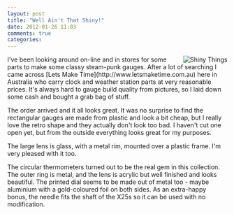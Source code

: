 ```yaml
---
layout: post
title: "Well Ain't That Shiny!"
date: 2012-01-26 11:03
comments: true
categories: 
---
```

<img src="/resources/shiny_things.jpg" alt="Shiny Things" align="right"/>
I've been looking around on-line and in stores for some parts to 
make some classy steam-punk gauges.
After a lot of searching I came 
across [Lets Make Time](http://www.letsmaketime.com.au)
here in Australia who carry clock and weather station
parts at very reasonable prices.
It's always hard to gauge build quality from pictures, so I laid 
down some cash and bought a grab bag of stuff.

The order arrived and it all looks great.
It was no surprise to find the rectangular gauges are made from
plastic and look a bit cheap, but I really love the retro shape
and they actually don't look too bad.  I haven't cut one open yet,
but from the outside everything looks great for my purposes.

The large lens is glass, with a metal rim, mounted over
a plastic frame.  I'm very pleased with it too.

The circular thermometers turned out to be the real gem in
this collection.  The outer ring is metal, and the lens is acrylic
but well finished and looks beautiful.  The printed dial seems to be made out
of metal too - maybe aluminium with a gold-coloured foil on both sides.
As an extra-happy bonus, the needle fits the shaft of the X25s so it
can be used with no modification.

